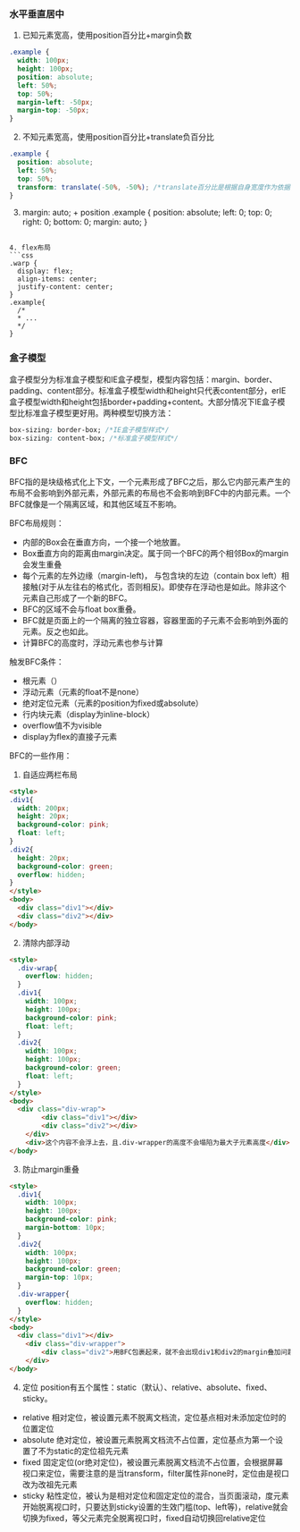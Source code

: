 ### 水平垂直居中
1. 已知元素宽高，使用position百分比+margin负数
```css
.example {
  width: 100px;
  height: 100px;
  position: absolute;
  left: 50%;
  top: 50%;
  margin-left: -50px;
  margin-top: -50px;
}
```

2. 不知元素宽高，使用position百分比+translate负百分比
```css
.example {
  position: absolute;
  left: 50%;
  top: 50%;
  transform: translate(-50%, -50%); /*translate百分比是根据自身宽度作为依据*/
}
```

3. margin: auto; + position
.example {
  position: absolute;
  left: 0;
  top: 0;
  right: 0;
  bottom: 0;
  margin: auto;
}
```

4. flex布局
```css
.warp {
  display: flex;
  align-items: center;
  justify-content: center;
}
.example{
  /*
  * ...
  */
}
```

### 盒子模型
盒子模型分为标准盒子模型和IE盒子模型，模型内容包括：margin、border、padding、content部分。标准盒子模型width和height只代表content部分，erIE盒子模型width和height包括border+padding+content。大部分情况下IE盒子模型比标准盒子模型更好用。两种模型切换方法：
```css
box-sizing: border-box; /*IE盒子模型样式*/
box-sizing: content-box; /*标准盒子模型样式*/
```

### BFC
BFC指的是块级格式化上下文，一个元素形成了BFC之后，那么它内部元素产生的布局不会影响到外部元素，外部元素的布局也不会影响到BFC中的内部元素。一个BFC就像是一个隔离区域，和其他区域互不影响。

BFC布局规则：
* 内部的Box会在垂直方向，一个接一个地放置。
* Box垂直方向的距离由margin决定。属于同一个BFC的两个相邻Box的margin会发生重叠
* 每个元素的左外边缘（margin-left)， 与包含块的左边（contain box left）相接触(对于从左往右的格式化，否则相反)。即使存在浮动也是如此。除非这个元素自己形成了一个新的BFC。
* BFC的区域不会与float box重叠。
* BFC就是页面上的一个隔离的独立容器，容器里面的子元素不会影响到外面的元素。反之也如此。
* 计算BFC的高度时，浮动元素也参与计算

触发BFC条件：
* 根元素（<html>）
* 浮动元素（元素的float不是none）
* 绝对定位元素（元素的position为fixed或absolute）
* 行内块元素（display为inline-block）
* overflow值不为visible
* display为flex的直接子元素

BFC的一些作用：
1. 自适应两栏布局
```html
<style>
.div1{
  width: 200px;
  height: 20px;
  background-color: pink;
  float: left;
}
.div2{
  height: 20px;
  background-color: green;
  overflow: hidden;
}
</style>
<body>
  <div class="div1"></div>
  <div class="div2"></div>
</body>
```

2. 清除内部浮动
```html
<style>
  .div-wrap{
    overflow: hidden;
  }
  .div1{
    width: 100px;
    height: 100px;
    background-color: pink;
    float: left;
  }
  .div2{
    width: 100px;
    height: 100px;
    background-color: green;
    float: left;
  }
</style>
<body>
  <div class="div-wrap">
		<div class="div1"></div>
		<div class="div2"></div>
	</div>
	<div>这个内容不会浮上去，且.div-wrapper的高度不会塌陷为最大子元素高度</div>
</body>
```

3. 防止margin重叠
```html
<style>
  .div1{
    width: 100px;
    height: 100px;
    background-color: pink;
    margin-bottom: 10px;
  }
  .div2{
    width: 100px;
    height: 100px;
    background-color: green;
    margin-top: 10px;
  }
  .div-wrapper{
    overflow: hidden;
  }
</style>
<body>
  <div class="div1"></div>
	<div class="div-wrapper">
		<div class="div2">用BFC包裹起来，就不会出现div1和div2的margin叠加问题</div>
	</div>
</body>
```

4. 定位
position有五个属性：static（默认）、relative、absolute、fixed、sticky。
* relative
相对定位，被设置元素不脱离文档流，定位基点相对未添加定位时的位置定位
* absolute
绝对定位，被设置元素脱离文档流不占位置，定位基点为第一个设置了不为static的定位祖先元素
* fixed
固定定位(or绝对定位)，被设置元素脱离文档流不占位置，会根据屏幕视口来定位，需要注意的是当transform，filter属性非none时，定位由是视口改为改祖先元素
* sticky
粘性定位，被认为是相对定位和固定定位的混合，当页面滚动，度元素开始脱离视口时，只要达到sticky设置的生效门槛(top、left等)，relative就会切换为fixed，等父元素完全脱离视口时，fixed自动切换回relative定位